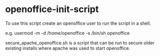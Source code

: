 openoffice-init-script
======================

To use this script create an openoffice user to run the script in a shell. 

e.g. 
usermod -m -d /home/openoffice -s /bin/sh openoffice

secure_apache_openoffice.sh is a script that can be run to secure older existing installs where apache was used to start openoffice. 
